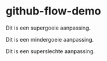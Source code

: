 # github-flow-demo

Dit is een supergoeie aanpassing.

Dit is een mindergoeie aanpassing.

Dit is een superslechte aanpassing.

